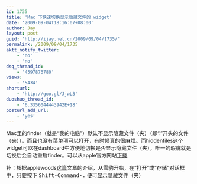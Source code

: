 ```yaml
---
id: 1735
title: 'Mac 下快速切换显示隐藏文件的 widget'
date: '2009-09-04T18:16:07+08:00'
author: Jay
layout: post
guid: 'http://ijay.net.cn/2009/09/04/1735/'
permalink: /2009/09/04/1735
aktt_notify_twitter:
    - 'no'
    - 'no'
dsq_thread_id:
    - '4597876780'
views:
    - '5434'
shorturl:
    - 'http://goo.gl/JjwL3'
duoshuo_thread_id:
    - '6.3356044443942E+18'
posturl_add_url:
    - 'yes'
---
```


Mac里的finder（就是“我的电脑”）默认不显示隐藏文件（夹）（即“.”开头的文件（夹）），而且也没有菜单项可以打开，有时候真的很麻烦。而hiddenfiles这个widget可以在dashboard中方便地切换是否显示隐藏文件（夹），唯一的瑕疵就是切换后会自动重启finder。可以从apple官方网站<a href="http://www.apple.com/downloads/dashboard/developer/hiddenfiles.html" target="_blank" rel="noopener">下载</a>

补：根据applewoods<a href="http://applewoods.org/archives/2009/09/snow_leopard_hidden_file.php" target="_blank" rel="noopener">这篇</a>文章的介绍，从雪豹开始，在“打开”或“存储”对话框中，只要按下 <tt>Shift-Command-.</tt> 便可显示隐藏文件（夹）